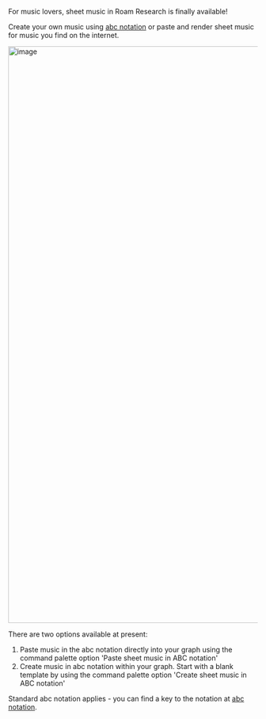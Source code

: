 For music lovers, sheet music in Roam Research is finally available!

Create your own music using [abc notation](https://abcnotation.com/wiki/abc:standard) or paste and render sheet music for music you find on the internet.

<img width="1164" alt="image" src="https://github.com/mlava/sheet-music/assets/6857790/b6dda5bd-8722-4ee8-abfb-07a735a8275a">


There are two options available at present:
1. Paste music in the abc notation directly into your graph using the command palette option 'Paste sheet music in ABC notation'
2. Create music in abc notation within your graph. Start with a blank template by using the command palette option 'Create sheet music in ABC notation'

Standard abc notation applies - you can find a key to the notation at [abc notation](https://abcnotation.com/wiki/abc:standard).
